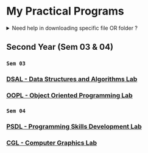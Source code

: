 # My Practical Programs

<details>
<summary>Need help in downloading specific file OR folder ?</summary>

### How to download specific file OR folder from GitHub ?

#### 1. First, copy the URL of the specific folder from GitHub.

<a href="https://github.com/GopalSaraf/Practicals/tree/main/OOPL/Assignment09%20-%20Banking" target="_blank"> <img width="500px" src="https://github.com/GopalSaraf/Practicals/assets/83419951/95c59ecb-b959-4f3f-9426-533df94b4159"></a>

#### 2. Then, paste the URL in the [DownGit](https://minhaskamal.github.io/DownGit/#/home) website and click on the Download button.

<a href="https://minhaskamal.github.io/DownGit/#/home" target="_blank"> <img src="https://github.com/GopalSaraf/Practicals/assets/83419951/5dc35590-57a1-4c1b-b805-86c11e52e410"></a>

#### 3. That's it. You have successfully downloaded the folder.

<hr>

</details>

## Second Year (Sem 03 & 04)

### `Sem 03`

### [DSAL - Data Structures and Algorithms Lab](DSAL)

### [OOPL - Object Oriented Programming Lab](OOPL)

### `Sem 04`

### [PSDL - Programming Skills Development Lab](PSDL)

### [CGL - Computer Graphics Lab](CGL)
